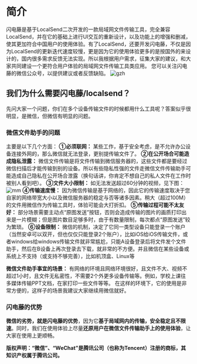 # 简介
  闪电藤是基于LocalSend二次开发的一款局域网文件传输工具，完全兼容LocalSend，并在它的基础上进行UI交互的重新设计，以及功能上的增强和删减，使其更加符合中国用户的使用体验。有了LocalSend，还要开发闪电藤，不仅是因为LocalSend的更新迭代速度较慢，更是因为它的使用体验更多的是按国外的来设计的，国内很多需求反馈无法实现。所以我根据用户需求，征集大家的建议，和大家共同建设一个更符合用户体验的局域网文件传输工具类应用。
  您可以关注闪电藤的微信公众号，以提供建议或者反馈缺陷。
![gzh](https://github.com/Huayuluoshi/lightningvine-docs/assets/117527694/f263de61-6c7a-41c7-841c-051a9e55cdd5)

## 我们为什么需要闪电藤/localsend？
  先问大家一个问题，你们在多个设备传输文件的时候都用什么工具呢？答案似乎很明显，是微信，但微信有明显的问题。

### 微信文件助手的问题
  主要是以下几个方面：
   **①必须联网：**
    某些工作，基于安全考虑，是不允许办公设备连接外网的，那么微信就无法登录，更别提传输文件了。
  **②在公开场合可能造成隐私泄露：**
    微信文件传输是将文件传输到微信服务器的，这些文件都是要经过微信扫描后才能传输到别的设备。所以有些隐私性强的文件走微信文件传输助手可能造成自己隐私在公开场合泄露（换句话讲，你肯定不想自己的私人文件在工作时被别人看到吧）。
  **③文件大小限制：**
    如无法发送超过60分钟的视频，见下图：
    ![mm](https://github.com/Huayuluoshi/lightningvine-docs/assets/117527694/3b917121-bab6-40c4-9a57-d43fb9302b24)
  **④传输速度慢：**
    因为微信传输是基于网络的，因此它的传输速度取决于您自家的网络带宽大小以及微信服务器的稳定与否等诸多因素。稍大（超过100M）的文件用微信作为传输工具时，体验可能会大打折扣。
  **⑤传输过程可能不太友好：**
    部分场景需要主动点“原图发送”按钮，否则会造成传输的图片的画质打印出来是一片模糊；但是图片数目足够多时，由于有数量限制，每次都点“原图发送”较为繁琐。
  **⑥设备限制：**
    微信的机制，决定了它同一类型设备只能登录一个账户（当然安卓可以双开，但也仅仅只能登录2个账户），比如iOS给iOS传输文件，或者windows给windows传输文件就非常尴尬，只能A设备登录后将文件发个文件助手，然后在B设备上再次登录去下载，就非常的不方便。并且微信在某些设备或系统上不支持（或支持不够完善），比如机顶盒、Linux等

**微信文件助手事宜的场景：**
  有网络的环境且网络环境很好，且文件不大、视频不超过1小时，且文件无私密性，不需要2个外更多设备传输等。例如，学校上课往多媒体传输PPT文档，在家打印一些文件等等。
在这样的环境下，它的使用是非常方便的，这样子的场景我建议大家继续用微信就好。

### 闪电藤的优势
  **微信的劣势，就是闪电藤的优势**，因为它**基于局域网内的传输，安全稳定且不限速**。同时，我们在使用体验上尽量**还原用户在微信文件传输助手上的使用体验**，让大家在使用上更顺畅。

**版权声明：“微信”、“WeChat”是腾讯公司（也称为Tencent）注册的商标，其知识产权属于腾讯公司。**
